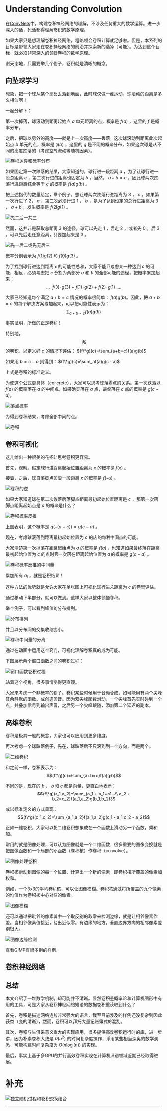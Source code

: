 # Understanding Convolution
在[ConvNets](./ConvNets.md)中，构建卷积神经网络的理解，不涉及任何重大的数学运算。进一步深入的话，死活都得理解卷积的数学原理。

如果大家只是想理解卷积神经网络，粗略领会卷积计算就足够啦。但是，本系列的目标是带领大家走在卷积神经网络的前沿并探索新的选择（可能）。为达到这个目标，就必须非常深入的领悟卷积的数学原理。

谢天谢地，只需要举几个例子，卷积就是清晰的概念。

## 向坠球学习
想象，把一个球从某个高处丢落到地面，此时球仅做一维运动。球滚动的距离是多么相似啊！

一起分解下：

第一次掉落，球滚动到距离起始点 $a$ 单元距离的点，概率是 $f(a)$ ，这里的 $f$ 是概率分布。

之后，把球以另外的高度——就是上一次高度——丢落，这次球滚动到距离此次起始点 $b$ 单元的点，概率是 $g(b)$ ，这里的 $g$ 是不同的概率分布，如果这次球是从不同的高度跌落的（考虑空气流动等随机因素）。

![][0]

如果固定第一次跌落的结果，大家知道的，球行进一段距离 $a$ ，为了让球行进一段总距离 $c$ ，第二次行进的距离也固定为 $b$ ，当然， $a + b=c$ 。因此球两次跌落行进距离综合等于 $c$ 的概率是 $f(a)g(b)$ 。

把上述指代的数量给定，举个例子。想让球两次跌落行进距离为 $3$ ， $c$ 。如果第一次行进了 $2$， $a$ ，第二次必须行进 $1$ ， $b$ ，是为了达到设定的总行进距离为 $3$ ， $a + b$ ，发生概率是 $f(2)g(1)$ 。

![][1]

然而，这并非是获取总距离 $3$ 的途径。球可以先走 $1$ ，后走 $2$ ，或者先 $0$ ，后 $3$ 。可以先后走任意距离，只要加起来是 $3$ 。

![][2]

概率分别表示为 $f(1)g(2)$ 和 $f(0)g(3)$ 。

为了找到球行进达到距离 $c$ 的可能性总和，大家不能只考虑某一种达到 $c$ 的可能，相反，必须考虑把 $c$ 分割为两部分 $a$ 和 $b$ 的全部可能的途径，把概率累加起来： $$...~~ f(0)\!\cdot\! g(3) ~+~ f(1)\!\cdot\! g(2) ~+~ f(2)\!\cdot\! g(1)~~...$$

大家已经知道每个满足 $a + b=c$ 情况的概率很简单： $f(a)g(b)$。因此，把 $a + b=c$ 的每个解决方案累加起来，可以把可能性表示为： $$\sum_{a+b=c}f(a)g(b)$$

事实证明，所做的正是卷积！

特别地， $$ 和 $$ 的卷积，以定义好 $c$ 的情况下评估： $(f\*g)(c)=\sum_{a+b=c}f(a)g(b)$

如果用 $b=c - a$ 则得到： $(f\*g)(c)=\sum_af(a)g(c - a)$

上式是卷积的标准定义。

为使这个公式更具体（concrete），大家可以思考球落脚点的关系。第一次跌落以 $f(a)$ 的概率落在 $a$ 的中间点。如果确实落在 $a$ 点，最终落在 $c$ 点的概率是 $g(c - a)$。

![][3]

为得到卷积结果，考虑全部中间的点。

![][4]

## 卷积可视化
这儿给出一种很美的花招让思考卷积更容易。

首先，观察。假定球行进距离起始位置距离为 $x$ 的概率是 $f(x)$ 。

接着，之后，球自落脚点回滚一段距离 $x$ 的概率是 $f(-x)$ 。

![][5]

如果大家知道球在第二次跌落后落脚点距离最初起始位置距离是 $c$ ，那第一次落脚点距离起始点是 $a$ 的概率是什么？

![][6]

上图表明，这个概率是 $g(-(a - c))=g(c-a)$ 。

现在，考虑球滚落到距离最初起始位置为 $c$ 的店的每种中间点的可能。

大家清楚第一次掉落在距离起始点为 $a$ 的概率是 $f(a)$ ，也知道如果最终落在距离最初起始位置为 $c$ 的点时第一次落在距离起始位置为 $a$ 的概率是 $g(c - a)$ 。

![][7]

累加所有 $a_i$ ，就是卷积结果！

这种方法的优势就是允许大家在单张图上可视化球行进总距离为 $c$ 的卷里评估。

通过移动下半部分，就可以做到。这样大家以整体领悟卷积。

举个例子，可以看到峰值的分布排列。

![][8]

并且以分布间的交集收缩变小。

![][9]

通过在动画中运用这个窍门，可视化理解卷积真的成为可能。

下图展示两个窗口函数之间的卷积过程：

![][10]

站着这个视角，很多事情变得更直观。

大家来考虑一个非概率的例子。卷积某些时候用于音频合成，如可能用有两个尖峰其余静默的函数、或创造回音。因为双尖峰函数滑动，一个尖峰首先实时碰到一个点，并叠加信号到输出声音，之后另一个尖峰跟随，添加第二个延迟的副本。

## 高维卷积
卷积是极其一般的概念，大家也可以应用到更多维度。

再次考虑一个球跌落例子，先在，球跌落后不只滚到到一个方向，而是两个。

![][11]

和之前一样，卷积表示为： $$(f\*g)(c)=\sum_{a+b=c}f(a)g(b)$$

不同的是，现在的 $b$ 、 $b$ 和 $c$ 都是向量，更直白地表示： $$(f\*g)(c_1,c_2)=\sum_{a_1 + b_1=c1 ~\\ a_2 + b_2=c_2}f(a_1,a_2)g(b_1,b_2)$$

或以标准定义的方式呈现： $$(f\*g)(c_1,c_2)=\sum_{a_1,a_2}f(a_1,a_2)g(c_1 - a_1,c_2 - a_2)$$

正如一维卷积，大家可以把二维卷积想象成在一个函数上滑动另一个函数，乘和加。

常用的就是图像处理，可以认为图像就是一个二维函数，很多重要的图像变换就是把图像函数和一个局部的小函数（卷积核）作卷积（convolve）。

![][12]

卷积核滑动到图像的每一个位置、计算出一个新的像素，即卷积核所覆盖的像素加权和。

例如，一个3x3的平均卷积核，可以让图像模糊。卷积核通过将所覆盖的九个像素的均值作为卷积核中心对应的像素。

![][13]

还可以通过把毗邻的像素其中一个取反别的取零来检测边缘，就是让相邻像素作差。当相邻像素值接近，给出近似零。有边缘的地方，垂直边界方向的相邻像素差别很大。

![][14]

查看[GIMP][15]有很多别的样例。

## [卷积神经网络][16]

## 总结
本文介绍了一堆数学机制，却可能并不清晰。显然卷积是概率论和计算机图形中有用的工具，可是大家从卷积神经网络短语的数据卷积重获取到什么？

首先，卷积是描述网络连线非常强大的语言，截至目前涉及的样例还没复杂到因此获益（变的清晰），然而，卷积可以拜托大量记账簿式的混乱。

其次，卷积与生俱来意义重大的实现应用，很多提供高效卷积运行时的库，进一步讲，因为朴素卷积大致是 $O(n^2)$ 的时间复杂度操作，采用某些相当深奥的数学洞悉，可能构建时间复杂度为 $O(n\log(n))$ 的实现。

最后，事实上基于多GPU的并行高效卷积实现在计算机识别领域近期已经取得进展。

# 补充
![][17]

---
[0]:http://colah.github.io/posts/2014-07-Understanding-Convolutions/img/ProbConv-fagb.png "卷积运算和概率分布"
[1]:http://colah.github.io/posts/2014-07-Understanding-Convolutions/img/ProbConv-split-21.png "先二后一共三"
[2]:http://colah.github.io/posts/2014-07-Understanding-Convolutions/img/ProbConv-splits-12-03.png "先一后二或先无后三"
[3]:http://colah.github.io/posts/2014-07-Understanding-Convolutions/img/ProbConv-OnePath.png "落点概率"
[4]:http://colah.github.io/posts/2014-07-Understanding-Convolutions/img/ProbConv-SumPaths.png "卷积"
[5]:http://colah.github.io/posts/2014-07-Understanding-Convolutions/img/ProbConv-Reverse.png "卷积的逆"
[6]:http://colah.github.io/posts/2014-07-Understanding-Convolutions/img/ProbConv-BackProb.png "卷积概率反推"
[7]:http://colah.github.io/posts/2014-07-Understanding-Convolutions/img/ProbConv-Intermediate.png "卷积概率反推的中间量"
[8]:http://colah.github.io/posts/2014-07-Understanding-Convolutions/img/ProbConv-Intermediate-Align.png "分布排列"
[9]:http://colah.github.io/posts/2014-07-Understanding-Convolutions/img/ProbConv-Intermediate-Sep.png "卷积中间量的分离"
[10]:http://colah.github.io/posts/2014-07-Understanding-Convolutions/img/Wiki-BoxConvAnim.gif "窗口函数卷积过程"
[11]:http://colah.github.io/posts/2014-07-Understanding-Convolutions/img/ProbConv-TwoDim.png "二维卷积"
[12]:http://colah.github.io/posts/2014-07-Understanding-Convolutions/img/RiverTrain-ImageConvDiagram.png "图像处理卷积"
[13]:http://colah.github.io/posts/2014-07-Understanding-Convolutions/img/Gimp-Blur.png "图像模糊"
[14]:http://colah.github.io/posts/2014-07-Understanding-Convolutions/img/Gimp-Edge.png "图像边缘检测"
[15]:https://www.gimp.org/ "开源图像处理"
[16]:./ConvNets.md "卷积网络"
[17]:./图表/理解卷积.png "独立随机过程和卷积交换结合"